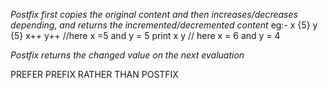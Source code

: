 *Postfix first copies the original content and then increases/decreases depending,
and returns the incremented/decremented content* 
eg:- x {5} y {5}
x++ y++ //here x =5 and y = 5
print x y // here x = 6 and y = 4

*Postfix returns the changed value on the next evaluation* 

PREFER PREFIX RATHER THAN POSTFIX
